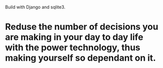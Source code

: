 Build with Django and sqlite3. 
<h1>Reduse the number of decisions you are making in your day to day life with the power technology, thus making yourself so dependant on it.</h1>
